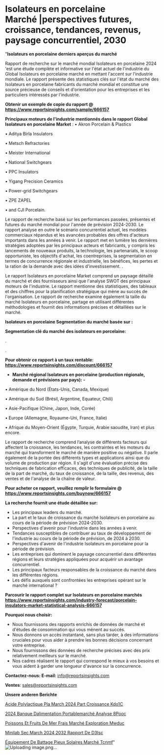 # Isolateurs en porcelaine Marché |perspectives futures, croissance, tendances, revenus, paysage concurrentiel, 2030

"<strong>Isolateurs en porcelaine derniers aperçus du marché</strong>

Rapport de recherche sur le marché mondial Isolateurs en porcelaine 2024 'est une étude complète et informative sur l'état actuel de l'industrie du Global Isolateurs en porcelaine marché en mettant l'accent sur l'industrie mondiale. Le rapport présente des statistiques clés sur l'état du marché des Isolateurs en porcelaine fabricants du marché mondial et constitue une source précieuse de conseils et d'orientation pour les entreprises et les particuliers intéressés par l'industrie.

<strong>Obtenir un exemple de copie du rapport @ <a href=https://www.reportsinsights.com/sample/666157>https://www.reportsinsights.com/sample/666157</a></strong>

<strong>Principaux moteurs de l'industrie mentionnés dans le rapport Global Isolateurs en porcelaine Market</strong> :
• Akron Porcelain & Plastics

• Aditya Birla Insulators

• Metsch Refractories

• Meister International

• National Switchgears

• PPC Insulators

• Yigang Precision Ceramics

• Power-grid Switchgears

• ZPE ZAPEL

• and CJI Porcelain.

Le rapport de recherche basé sur les performances passées, présentes et futures du marché mondial pour l'année de prévision 2024-2030. Le rapport analyse en outre le scénario concurrentiel actuel, les modèles commerciaux répandus et les avancées probables des offres d'acteurs importants dans les années à venir. Le rapport met en lumière les dernières stratégies adoptées par les principaux acteurs et fabricants, y compris les lancements de nouveaux produits, la technologie, les partenariats, le scoop opportuniste, les objectifs d'achat, les coentreprises, la segmentation en termes de concurrence régionale et industrielle, les bénéfices, les pertes et la ration de la demande avec des idées d'investissement. .

Le rapport Isolateurs en porcelaine Market comprend un paysage détaillé du marché et des fournisseurs ainsi que l'analyse SWOT des principaux moteurs de l'industrie. Le rapport mentionne des statistiques, des tableaux et des chiffres pour la planification stratégique qui mène au succès de l'organisation. Le rapport de recherche examine également la taille du marché Isolateurs en porcelaine, partage en utilisant différentes méthodologies et fournit des informations précises et détaillées sur le marché.

<strong>Isolateurs en porcelaine Segmentation du marché basée sur :</strong>

<strong> Segmentation clé du marché des isolateurs en porcelaine: </strong>

.

.

<strong>Pour obtenir ce rapport à un taux rentable: <a href=https://www.reportsinsights.com/discount/666157>https://www.reportsinsights.com/discount/666157</a></strong>
<ul>
  <li><strong>Marché régional Isolateurs en porcelaine (production régionale, demande et prévisions par pays): -</strong></li>
</ul>
• Amérique du Nord (États-Unis, Canada, Mexique)

• Amérique du Sud (Brésil, Argentine, Equateur, Chili)

• Asie-Pacifique (Chine, Japon, Inde, Corée)

• Europe (Allemagne, Royaume-Uni, France, Italie)

• Afrique du Moyen-Orient (Égypte, Turquie, Arabie saoudite, Iran) et plus encore.

Le rapport de recherche comprend l’analyse de différents facteurs qui affectent la croissance, les tendances, les contraintes et les moteurs du marché qui transforment le marché de manière positive ou négative. Il parle également de la portée des différents types et applications ainsi que du volume de production par région. Il s'agit d'une évaluation précise des techniques de fabrication efficaces, des techniques de publicité, de la taille de la part de marché, du taux de croissance, de la taille, des revenus, des ventes et de l'analyse de la chaîne de valeur.

<strong>Pour acheter ce rapport, veuillez remplir le formulaire @   <a href=https://www.reportsinsights.com/buynow/666157>https://www.reportsinsights.com/buynow/666157</a></strong>

<strong>La recherche fournit une étude détaillée sur:</strong>
<ul>
  <li>Les principaux leaders du marché.</li>
  <li>La part et le taux de croissance du marché Isolateurs en porcelaine au cours de la période de prévision 2024-2030.</li>
  <li>Perspectives d'avenir pour l'industrie dans les années à venir.</li>
  <li>Tendances susceptibles de contribuer au taux de développement de l'industrie au cours de la période de prévision, de 2024 à 2030.</li>
  <li>Perspectives d'avenir de l'industrie Isolateurs en porcelaine pour la période de prévision.</li>
  <li>Les entreprises qui dominent le paysage concurrentiel dans différentes régions et leurs stratégies appliquées pour acquérir un avantage concurrentiel.</li>
  <li>Les principaux facteurs responsables de la croissance du marché dans les différentes régions.</li>
  <li>Les défis auxquels sont confrontées les entreprises opérant sur le marché international ?</li>
</ul>

<strong>Parcourir le rapport complet sur Isolateurs en porcelaine marchés <a href=https://www.reportsinsights.com/industry-forecast/porcelain-insulators-market-statistical-analysis-666157>https://www.reportsinsights.com/industry-forecast/porcelain-insulators-market-statistical-analysis-666157</a></strong>

<strong>Pourquoi nous choisir:</strong>
<ul>
  <li>Nous fournissons des rapports enrichis de données de marché et d'études de consommation qui vous mènent au succès.</li>
  <li>Nous donnons un accès instantané, sans plus tarder, à des informations cruciales pour vous aider à prendre les bonnes décisions concernant votre entreprise.</li>
  <li>Nous fournissons des données de recherche précises avec des prix relativement meilleurs sur le marché.</li>
  <li>Nos cadres réalisent le rapport qui correspond le mieux à vos besoins et vous aident à garder une longueur d'avance sur la concurrence.</li>
</ul>
<strong>Contactez-nous:
</strong><strong>E-mail:</strong> <a href=mailto:info@reportsinsights.com>info@reportsinsights.com</a>

<strong>Ventes</strong>: <a href=mailto:sales@reportsinsights.com>sales@reportsinsights.com</a>

<strong>Unsere anderen Berichte</strong>

<a href=https://www.linkedin.com/pulse/acide-polylactique-pla-march%C3%A9-2024-part-croissance-kdo1c/>Acide Polylactique Pla March 2024 Part Croissance Kdo1C</a>

<a href=https://www.linkedin.com/pulse/2024-banque-dalimentation-portablemarché-analyse-8pooc/>2024 Banque Dalimentation Portablemarché Analyse 8Pooc</a>

<a href=https://www.linkedin.com/pulse/poissons-et-fruits-de-mer-frais-marché-exploration-mwduc/>Poissons Et Fruits De Mer Frais Marché Exploration Mwduc</a>

<a href=https://www.linkedin.com/pulse/minilab-sec-march%C3%A9-2024-2032-rapport-de-d3isc/>Minilab Sec March 2024 2032 Rapport De D3Isc</a>

<a href=https://www.linkedin.com/pulse/équipement-de-battage-pieux-solaires-marché-tcnmf/>Équipement De Battage Pieux Solaires Marché Tcnmf</a>"
![Uploading image.png…]()
